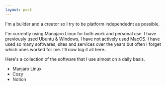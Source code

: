 ```yaml
---
layout: post
---
```


I'm a builder and a creator so I try to be platform independednt as possible. 

I'm currently using Manajaro Linux for both work and personal use. I have previously used Ubuntu & Windows, I have not actively used MacOS. I have used so many softwares, sites and services over the years but often I forget which ones worked for me. I'll now log it all here..

Here's a collection of the software that I use almost on a daily basis. 

- Manjaro Linux
- Cozy
- Notion
